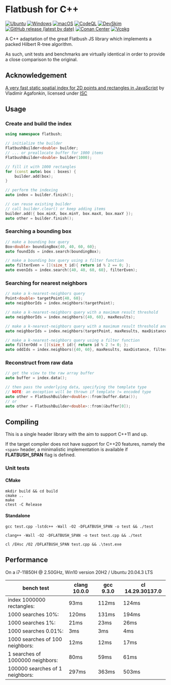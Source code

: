 # Flatbush for C++

[![Ubuntu](https://github.com/chusitoo/flatbush/actions/workflows/ubuntu.yml/badge.svg)](https://github.com/chusitoo/flatbush/actions/workflows/ubuntu.yml) [![Windows](https://github.com/chusitoo/flatbush/actions/workflows/windows.yml/badge.svg)](https://github.com/chusitoo/flatbush/actions/workflows/windows.yml) [![macOS](https://github.com/chusitoo/flatbush/actions/workflows/macos.yml/badge.svg)](https://github.com/chusitoo/flatbush/actions/workflows/macos.yml) [![CodeQL](https://github.com/chusitoo/flatbush/actions/workflows/codeql.yml/badge.svg)](https://github.com/chusitoo/flatbush/actions/workflows/codeql.yml) [![DevSkim](https://github.com/chusitoo/flatbush/actions/workflows/devskim.yml/badge.svg)](https://github.com/chusitoo/flatbush/actions/workflows/devskim.yml) [![GitHub release (latest by date)](https://img.shields.io/github/v/release/chusitoo/flatbush)](https://github.com/chusitoo/flatbush/releases/latest) [![Conan Center](https://img.shields.io/conan/v/flatbush)](https://conan.io/center/flatbush) [![Vcpkg](https://img.shields.io/vcpkg/v/flatbush)](https://github.com/microsoft/vcpkg/tree/master/ports/flatbush)

A C++ adaptation of the great Flatbush JS library which implements a packed Hilbert R-tree algorithm.

As such, unit tests and benchmarks are virtually identical in order to provide a close comparison to the original.

## Acknowledgement

[A very fast static spatial index for 2D points and rectangles in JavaScript](https://github.com/mourner/flatbush) by Vladimir Agafonkin, licensed under [ISC](https://github.com/mourner/flatbush/blob/master/LICENSE)

## Usage

### Create and build the index

```cpp
using namespace flatbush;

// initialize the builder
FlatbushBuilder<double> builder;
// ... or preallocate buffer for 1000 items 
FlatbushBuilder<double> builder(1000);

// fill it with 1000 rectangles
for (const auto& box : boxes) {
    builder.add(box);
}

// perform the indexing
auto index = builder.finish();

// can reuse existing builder
// call builder.clear() or keep adding items
builder.add({ box.minX, box.minY, box.maxX, box.maxY });
auto other = builder.finish();

```

### Searching a bounding box

```cpp
// make a bounding box query
Box<double> boundingBox{40, 40, 60, 60};
auto foundIds = index.search(boundingBox);

// make a bounding box query using a filter function 
auto filterEven = [](size_t id){ return id % 2 == 0; };
auto evenIds = index.search({40, 40, 60, 60}, filterEven);
```

### Searching for nearest neighbors

```cpp
// make a k-nearest-neighbors query
Point<double> targetPoint{40, 60};
auto neighborIds = index.neighbors(targetPoint);

// make a k-nearest-neighbors query with a maximum result threshold
auto neighborIds = index.neighbors({40, 60}, maxResults);

// make a k-nearest-neighbors query with a maximum result threshold and limit the distance 
auto neighborIds = index.neighbors(targetPoint, maxResults, maxDistance);

// make a k-nearest-neighbors query using a filter function
auto filterOdd = [](size_t id){ return id % 2 != 0; };
auto oddIds = index.neighbors({40, 60}, maxResults, maxDistance, filterOdd);
```

### Reconstruct from raw data
```cpp
// get the view to the raw array buffer
auto buffer = index.data();

// then pass the underlying data, specifying the template type
// NOTE: an exception will be thrown if template != encoded type
auto other = FlatbushBuilder<double>::from(buffer.data());
// or
auto other = FlatbushBuilder<double>::from(&buffer[0]);
```

## Compiling
This is a single header library with the aim to support C++11 and up.

If the target compiler does not have support for C++20 features, namely the ```<span>``` header, a minimalistic implementation is available if **FLATBUSH_SPAN** flag is defined.

### Unit tests
    
#### CMake
```shell
mkdir build && cd build
cmake ..
make
ctest -C Release
``` 

#### Standalone
```shell
gcc test.cpp -lstdc++ -Wall -O2 -DFLATBUSH_SPAN -o test && ./test
```

```shell
clang++ -Wall -O2 -DFLATBUSH_SPAN -o test test.cpp && ./test
```

```shell
cl /EHsc /O2 /DFLATBUSH_SPAN test.cpp && .\test.exe
```

## Performance

On a i7-11850H @ 2.50GHz, Win10 version 20H2 / Ubuntu 20.04.3 LTS

bench test | clang 10.0.0 | gcc 9.3.0 | cl 14.29.30137.0
--- | --- | --- | ---
index 1000000 rectangles: | 93ms | 112ms | 124ms
1000 searches 10%: | 120ms | 131ms | 194ms
1000 searches 1%: | 21ms | 23ms | 26ms
1000 searches 0.01%: | 3ms | 3ms | 4ms
1000 searches of 100 neighbors: | 12ms | 12ms | 17ms
1 searches of 1000000 neighbors: | 80ms | 59ms | 61ms
100000 searches of 1 neighbors: | 297ms | 363ms | 503ms
```
